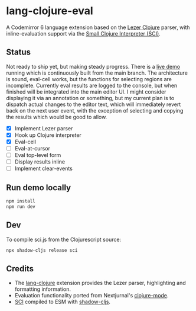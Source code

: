 # lang-clojure-eval

A Codemirror 6 language extension based on the [Lezer Clojure](https://github.com/nextjournal/lezer-clojure) parser, with inline-evaluation support via the [Small Clojure Interpreter (SCI)](https://github.com/babashka/sci).

## Status

Not ready to ship yet, but making steady progress. There is a [live demo](https://bobbicodes.github.io/lang-clojure-eval/) running which is continuously built from the main branch. The architecture is sound, eval-cell works, but the functions for selecting regions are incomplete. Currently eval results are logged to the console, but when finished will be integrated into the main editor UI. I might consider displaying it via an annotation or something, but my current plan is to dispatch actual changes to the editor text, which will immediately revert back on the next user event, with the exception of selecting and copying the results which would be good to allow.

- [x] Implement Lezer parser
- [x] Hook up Clojure interpreter
- [x] Eval-cell
- [ ] Eval-at-cursor
- [ ] Eval top-level form
- [ ] Display results inline
- [ ] Implement clear-events

## Run demo locally

```bash
npm install
npm run dev
```

## Dev

To compile sci.js from the Clojurescript source:

```bash
npx shadow-cljs release sci
```

## Credits

- The [lang-clojure](https://github.com/nextjournal/lang-clojure/) extension provides the Lezer parser, highlighting and formatting information.
- Evaluation functionality ported from Nextjurnal's [clojure-mode](https://github.com/nextjournal/clojure-mode/).
- [SCI](https://github.com/babashka/sci) compiled to ESM with [shadow-cljs](https://github.com/thheller/shadow-cljs).
